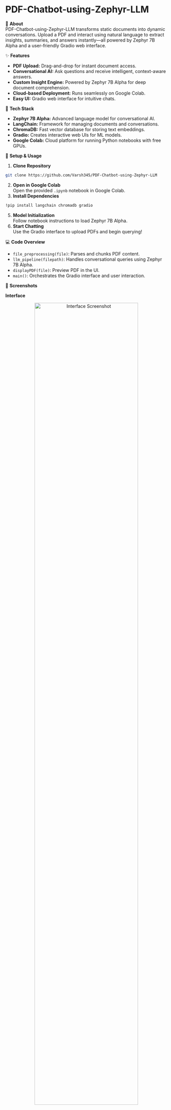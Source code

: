 # PDF-Chatbot-using-Zephyr-LLM

📖 **About**  
PDF-Chatbot-using-Zephyr-LLM transforms static documents into dynamic conversations. Upload a PDF and interact using natural language to extract insights, summaries, and answers instantly—all powered by Zephyr 7B Alpha and a user-friendly Gradio web interface.

✨ **Features**  
- **PDF Upload:** Drag-and-drop for instant document access.  
- **Conversational AI:** Ask questions and receive intelligent, context-aware answers.  
- **Custom Insight Engine:** Powered by Zephyr 7B Alpha for deep document comprehension.  
- **Cloud-based Deployment:** Runs seamlessly on Google Colab.  
- **Easy UI:** Gradio web interface for intuitive chats.  

🧰 **Tech Stack**  
- **Zephyr 7B Alpha:** Advanced language model for conversational AI.  
- **LangChain:** Framework for managing documents and conversations.  
- **ChromaDB:** Fast vector database for storing text embeddings.  
- **Gradio:** Creates interactive web UIs for ML models.  
- **Google Colab:** Cloud platform for running Python notebooks with free GPUs. 

🏁 **Setup & Usage**  
1. **Clone Repository**
```bash
git clone https://github.com/Varsh345/PDF-Chatbot-using-Zephyr-LLM
```
2. **Open in Google Colab**  
Open the provided `.ipynb` notebook in Google Colab.
3. **Install Dependencies**
```bash
!pip install langchain chromadb gradio
```
5. **Model Initialization**  
Follow notebook instructions to load Zephyr 7B Alpha.
6. **Start Chatting**  
Use the Gradio interface to upload PDFs and begin querying!

💻 **Code Overview**
- `file_preprocessing(file)`: Parses and chunks PDF content.  
- `llm_pipeline(filepath)`: Handles conversational queries using Zephyr 7B Alpha.  
- `displayPDF(file)`: Preview PDF in the UI.  
- `main()`: Orchestrates the Gradio interface and user interaction.  

📸 **Screenshots**

**Interface**
<p align="center"> <img width="80%" src="https://github.com/user-attachments/assets/58ee22e2-cfd0-4e5d-9867-9fb3331432c5" alt="Interface Screenshot"/> </p>

**Answering View**
<p align="center"> <img width="60%" src="https://github.com/user-attachments/assets/174673b8-4c50-49da-81aa-4600d1aa48c3" alt="Answering Screenshot"/> </p>

📬 **Contact & Resources**
- LangChain Documentation  
- Zephyr 7B Alpha @ HuggingFace  
- For questions, contact via GitHub issues.

